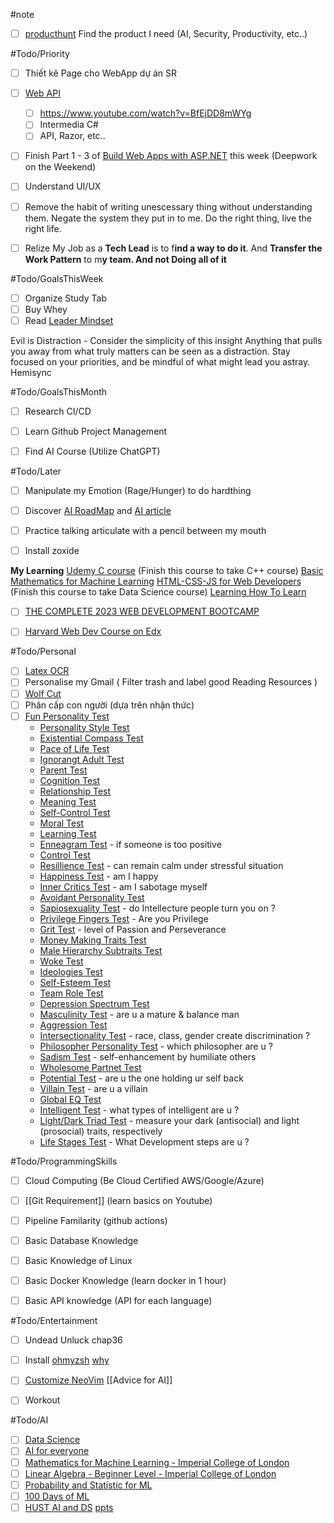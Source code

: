 #note
- [ ] [producthunt](https://www.producthunt.com/golden-kitty-awards/hall-of-fame?year=2023#ai-product)
	Find the product I need (AI, Security, Productivity, etc..)

#Todo/Priority
- [ ] Thiết kê Page cho WebApp dự án SR


- [ ] [Web API](https://www.youtube.com/watch?v=PKkKCv7Lno0)
	- [ ] https://www.youtube.com/watch?v=BfEjDD8mWYg
	- [ ] Intermedia C#
	- [ ] API, Razor, etc.. 

- [ ] Finish Part 1 - 3 of [Build Web Apps with ASP.NET](https://www.codecademy.com/enrolled/paths/build-web-apps-with-asp-net) this week (Deepwork on the Weekend)

- [ ] Understand UI/UX

- [ ] Remove the habit of writing unescessary thing without understanding them. Negate the system they put in to me. Do the right thing, live the right life.

- [ ] Relize My Job as a **Tech Lead** is to f**ind a way to do it**. And **Transfer the Work Pattern** to m**y team. And not Doing all of it**


#Todo/GoalsThisWeek
- [ ] Organize Study Tab 
- [ ] Buy Whey
- [ ] Read [Leader Mindset](https://www.facebook.com/groups/devoiminhdidauthe/permalink/24543948071915566/)

 Evil is Distraction - Consider the simplicity of this insight 
	Anything that pulls you away from what truly matters can be seen as a distraction. Stay focused on your priorities, and be mindful of what might lead you astray.
Hemisync


#Todo/GoalsThisMonth
- [ ] Research CI/CD
- [ ] Learn Github Project Management 
- [ ] Find AI Course (Utilize ChatGPT)


#Todo/Later
- [ ] Manipulate my Emotion (Rage/Hunger) to do hardthing
- [ ] Discover [AI RoadMap](https://i.am.ai/roadmap/#note) and [AI article](https://www.codewithharry.com/blogpost/complete-ml-roadmap-for-beginners/)
- [ ] Practice talking articulate with a pencil between my mouth
- [ ] Install zoxide


**My Learning**
[Udemy C course](https://www.udemy.com/course/c-programming-for-beginners-/learn/lecture/8794278#overview) (Finish this course to take C++ course)
[Basic Mathematics for Machine Learning](https://youtube.com/playlist?list=PLRDl2inPrWQW1QSWhBU0ki-jq_uElkh2a&si=5yZfL9HV8MwYqB8N) 
[HTML-CSS-JS for Web Developers](https://www.coursera.org/learn/html-css-javascript-for-web-developers/home/week/3)  (Finish this course to take Data Science course)
[Learning How To Learn](https://www.coursera.org/learn/learning-how-to-learn/home/welcome)
- [ ]  [THE COMPLETE 2023 WEB DEVELOPMENT BOOTCAMP](https://drive.google.com/drive/folders/1r-eZYxmXJk14BO13oiUJ279GOAeZKojX?usp=drive_link)
- [ ] [Harvard Web Dev Course on Edx](https://www.edx.org/learn/web-development/harvard-university-cs50-s-web-programming-with-python-and-javascript) 


#Todo/Personal
- [ ] [Latex OCR](https://github.com/lukas-blecher/LaTeX-OCR)
- [ ] Personalise my Gmail ( Filter trash and label good Reading Resources )
- [ ] [Wolf Cut](https://youtube.com/shorts/7ZDdE--7bno?si=0qgxA-ephSxHNFEF)
- [ ] Phân cấp con người (dựa trên nhận thức)
- [ ] [Fun Personality Test](https://www.idrlabs.com/tests.php)
	- [Personality Style Test](https://www.idrlabs.com/personality-style/test.php)
	- [Existential Compass Test](https://www.idrlabs.com/existential-compass/test.php)
	- [Pace of Life Test](https://www.idrlabs.com/pace-of-life/test.php)
	- [Ignorangt Adult Test](https://www.idrlabs.com/ignorant-adult/test.php)
	- [Parent Test](https://www.idrlabs.com/parenting-matrix/test.php)
	- [Cognition Test](https://www.idrlabs.com/analytical-intuitive-cognition/test.php)
	- [Relationship Test](https://www.idrlabs.com/relationship-red-flag/test.php)
	- [Meaning Test](https://www.idrlabs.com/meaning-in-life/test.php)
	- [Self-Control Test](https://www.idrlabs.com/self-control/test.php)
	- [Moral Test](https://www.idrlabs.com/6-foundations/test.php)
	- [Learning Test](https://www.idrlabs.com/learning-styles/test.php)
	- [Enneagram Test](https://www.idrlabs.com/negative-enneagram/test.php) - if someone is too positive
	- [Control Test](https://www.idrlabs.com/locus-of-control/test.php)
	- [Resillience Test](https://www.idrlabs.com/personal-resilience/test.php) - can remain calm under stressful situation
	- [Happiness Test](https://www.idrlabs.com/happiness/test.php) - am I happy
	- [Inner Critics Test](https://www.idrlabs.com/inner-critics/test.php) - am I sabotage myself
	- [Avoidant Personality Test](https://www.idrlabs.com/avoidant-personality-spectrum/test.php)
	- [Sapiosexuality Test](https://www.idrlabs.com/sapiosexuality/test.php) - do Intellecture people turn you on ?
	- [Privilege Fingers Test](https://www.idrlabs.com/privilege-fingers/test.php) - Are you Privilege
	- [Grit Test](https://www.idrlabs.com/grit/test.php) - level of Passion and Perseverance
	- [Money Making Traits Test](https://www.idrlabs.com/money-making-traits/test.php)
	- [Male Hierarchy Subtraits Test](https://www.idrlabs.com/male-hierarchy-subtraits/test.php)
	- [Woke Test](https://www.idrlabs.com/woke/test.php)
	- [Ideologies Test](https://www.idrlabs.com/ideologies/test.php)
	- [Self-Esteem Test](https://www.idrlabs.com/self-esteem/test.php)
	- [Team Role Test](https://www.idrlabs.com/team-role/test.php)
	- [Depression Spectrum Test](https://www.idrlabs.com/depression-spectrum/test.php)
	- [Masculinity Test](https://www.idrlabs.com/king-warrior-magician-lover/test.php) - are u a mature & balance man
	- [Aggression Test](https://www.idrlabs.com/aggression/test.php)
	- [Intersectionality Test](https://www.idrlabs.com/intersectionalism/test.php) - race, class, gender create discrimination ?
	- [Philosopher Personality Test](https://www.idrlabs.com/philosopher-personality/test.php) - which philosopher are u ?
	- [Sadism Test](https://www.idrlabs.com/6-minute-sadism/test.php) - self-enhancement by humiliate others
	- [Wholesome Partnet Test](https://www.idrlabs.com/wholesome-partner/test.php)
	- [Potential Test](https://www.idrlabs.com/holding-yourself-back/test.php) - are u the one holding ur self back
	- [Villain Test](https://www.idrlabs.com/villain/test.php) - are u a villain
	- [Global EQ Test](https://www.idrlabs.com/global-eq/test.php)
	- [Intelligent Test](https://www.idrlabs.com/multiple-intelligences/test.php) - what types of intelligent are u ?
	- [Light/Dark Triad Test](https://www.idrlabs.com/light-triad-dark-triad/test.php) - measure your dark (antisocial) and light (prosocial) traits, respectively
	- [Life Stages Test](https://www.idrlabs.com/developmental-stage/test.php) - What Development steps are u ?


#Todo/ProgrammingSkills
- [ ] Cloud Computing (Be Cloud Certified AWS/Google/Azure)
- [ ] [[Git Requirement]] (learn basics on Youtube)
- [ ] Pipeline Familarity (github actions) 
- [ ] Basic Database Knowledge  
- [ ] Basic Knowledge of Linux 
- [ ] Basic Docker Knowledge (learn docker in 1 hour)
- [ ] Basic API knowledge  (API for each language)


#Todo/Entertainment
- [ ] Undead Unluck chap36
- [ ] Install [ohmyzsh](https://github.com/ohmyzsh/ohmyzsh)
	[why](https://ivanaugustobd.medium.com/your-terminal-can-be-much-much-more-productive-5256424658e8) 
- [ ] [Customize NeoVim](https://youtu.be/fFHlfbKVi30?si=sOr-n_o1gUcHHC5j)
[[Advice for AI]]
- [ ] Workout


#Todo/AI
- [ ] [Data Science](https://www.facebook.com/groups/dsmlvietnam/permalink/347976844649110/)
- [ ] [AI for everyone](https://www.coursera.org/learn/ai-for-everyone?trk_ref=articleProductCard)
- [ ] [Mathematics for Machine Learning - Imperial College of London](https://www.coursera.org/specializations/mathematics-machine-learning?myLearningTab=IN_PROGRESS)
- [ ] [Linear Algebra - Beginner Level - Imperial College of London](https://www.coursera.org/learn/linear-algebra-machine-learning) 
- [ ] [Probability and Statistic for ML](https://www.facebook.com/groups/dsmlvietnam/permalink/335898699190258/)
- [ ] [100 Days of ML](https://github.com/Avik-Jain/100-Days-Of-ML-Code)
- [ ] [HUST AI and DS](https://users.soict.hust.edu.vn/khoattq/ml-dm-course/)
	[ppts](https://drive.google.com/drive/folders/1wjiUmi5EjnzQ-umVUZJDhibCtSonI-5a)
